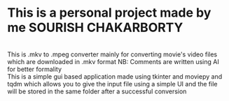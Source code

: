 <h1> This is a personal project made by me SOURISH CHAKARBORTY</h1><br>
This is .mkv to .mpeg converter mainly for converting movie's video files which are downloaded in .mkv format<br.
<h3> NB: Comments are written using AI for better formality </h3><br>
This is a simple gui based application made using tkinter and moviepy and tqdm which allows you to give the input file using a simple UI and the file will be stored in the same folder after a successful conversion 
